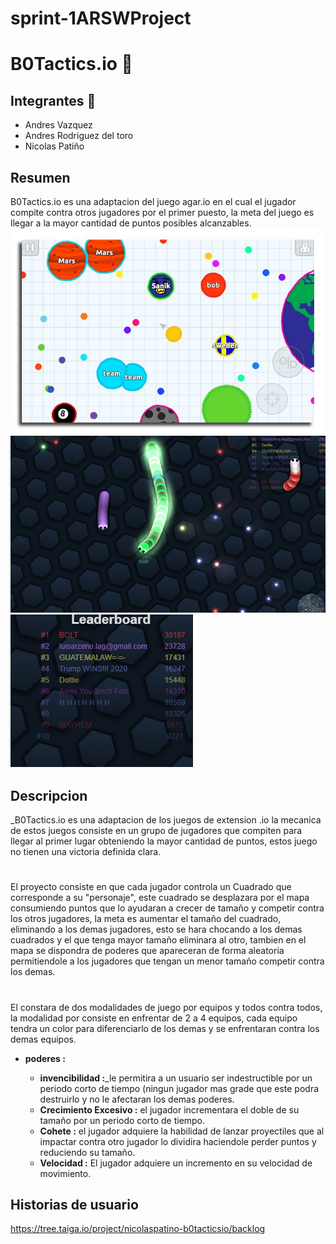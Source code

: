 # sprint-1ARSWProject

# B0Tactics.io 🚀

## Integrantes 🔧


* Andres Vazquez 
* Andres Rodriguez del toro 
* Nicolas Patiño 

## Resumen
B0Tactics.io es una adaptacion del juego agar.io en el cual el jugador compite contra otros jugadores por el primer puesto, la meta del juego es llegar a la mayor cantidad de puntos posibles alcanzables.
![](img/example.jpg)
![](img/juego.png)
![](img/tabla.png)

## Descripcion
_B0Tactics.io es una adaptacion de los juegos de extension .io la mecanica de estos juegos consiste en un grupo de jugadores que compiten para llegar al primer lugar obteniendo la mayor cantidad de puntos, estos juego no tienen una victoria definida clara.
#
El proyecto consiste en que cada jugador controla un Cuadrado que corresponde a su "personaje", este cuadrado se desplazara por el mapa consumiendo puntos que lo ayudaran a crecer de tamaño y competir contra los otros jugadores, la meta es aumentar el tamaño del cuadrado, eliminando a los demas jugadores, esto se hara chocando a los demas cuadrados y el que tenga mayor tamaño eliminara al otro, tambien en el mapa se dispondra de poderes que apareceran de forma aleatoria permitiendole a los jugadores que tengan un menor tamaño competir contra los demas.
#
El constara de dos modalidades de juego por equipos y todos contra todos, la modalidad por consiste en enfrentar de 2 a 4 equipos, cada equipo tendra un color para diferenciarlo de los demas y se enfrentaran contra los demas equipos.
* **poderes :**

  * **invencibilidad :**_le permitira a un usuario ser indestructible por un periodo corto de tiempo (ningun jugador mas grade que este                            podra destruirlo y no le afectaran los demas poderes.
  * **Crecimiento Excesivo :** el jugador incrementara el doble de su tamaño por un periodo corto de tiempo.
  * **Cohete  :** el jugador adquiere la habilidad de lanzar proyectiles que al impactar contra otro jugador lo dividira haciendole perder                   puntos y reduciendo su tamaño.
  * **Velocidad :** El jugador adquiere un incremento en su velocidad de movimiento.


## Historias de usuario

https://tree.taiga.io/project/nicolaspatino-b0tacticsio/backlog


